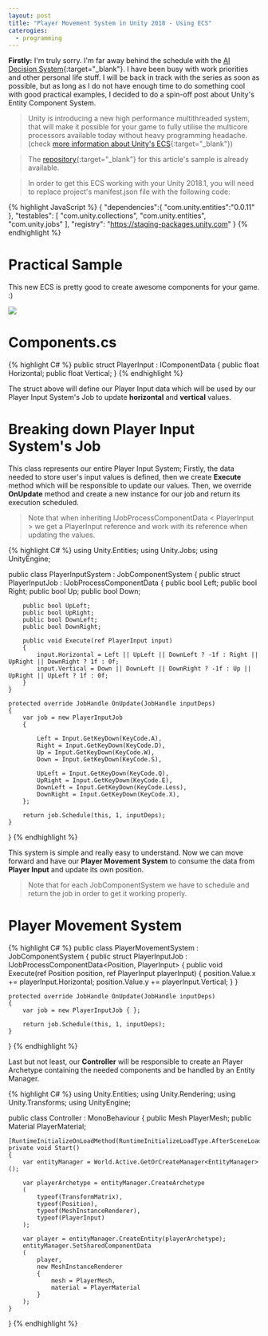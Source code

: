 ```yaml
---
layout: post
title: "Player Movement System in Unity 2018 - Using ECS"
caterogies:
  - programming
---
```


**Firstly:** I'm truly sorry. I'm far away behind the schedule with the [AI Decision System](http://www.vhasselmann.me/programming/2018/03/06/ai-programming-series.html){:target="_blank"}. I have been busy with work priorities and other personal life stuff. I will be back in track with the series as soon as possible, but as long as I do not have enough time to do something cool with good practical examples, I decided to do a spin-off post about Unity's Entity Component System.

> Unity is introducing a new high performance multithreaded system, that will make it possible for your game to fully utilise the multicore processors available today without heavy programming headache. (check [more information about Unity's ECS](https://unity3d.com/unity/features/job-system-ECS){:target="_blank"})

> The [repository](https://github.com/vichasselmann/jobsystem-playermovement){:target="_blank"} for this article's sample is already available.

> In order to get this ECS working with your Unity 2018.1, you will need to replace project's manifest.json file with the following code:

{% highlight JavaScript %}
{
        "dependencies":{
                "com.unity.entities":"0.0.11"
        },
        "testables": [
        "com.unity.collections",
        "com.unity.entities",
        "com.unity.jobs"
        ],
        "registry": "https://staging-packages.unity.com"
}
{% endhighlight %}

# Practical Sample

This new ECS is pretty good to create awesome components for your game. :)

<img src="https://media.giphy.com/media/Yjv7rpgyuNTRGgs5Vg/giphy.gif">

# Components.cs

{% highlight C# %}
public struct PlayerInput : IComponentData
{
    public float Horizontal;
    public float Vertical;
}
{% endhighlight %}

The struct above will define our Player Input data which will be used by our Player Input System's Job to update **horizontal** and **vertical** values.

# Breaking down Player Input System's Job

This class represents our entire Player Input System; Firstly, the data needed to store user's input values is defined, then we create **Execute** method which will be responsible to update our values. Then, we override **OnUpdate** method and create a new instance for our job and return its execution scheduled.

> Note that when inheriting IJobProcessComponentData < PlayerInput > we get a PlayerInput reference and work with its reference when updating the values.

{% highlight C# %}
using Unity.Entities;
using Unity.Jobs;
using UnityEngine;

public class PlayerInputSystem : JobComponentSystem
{
    public struct PlayerInputJob : IJobProcessComponentData<PlayerInput>
    {
        public bool Left;
        public bool Right;
        public bool Up;
        public bool Down;

        public bool UpLeft;
        public bool UpRight;
        public bool DownLeft;
        public bool DownRight;

        public void Execute(ref PlayerInput input)
        {
            input.Horizontal = Left || UpLeft || DownLeft ? -1f : Right || UpRight || DownRight ? 1f : 0f;
            input.Vertical = Down || DownLeft || DownRight ? -1f : Up || UpRight || UpLeft ? 1f : 0f;
        }
    }

    protected override JobHandle OnUpdate(JobHandle inputDeps)
    {
        var job = new PlayerInputJob
        {

            Left = Input.GetKeyDown(KeyCode.A),
            Right = Input.GetKeyDown(KeyCode.D),
            Up = Input.GetKeyDown(KeyCode.W),
            Down = Input.GetKeyDown(KeyCode.S),

            UpLeft = Input.GetKeyDown(KeyCode.Q),
            UpRight = Input.GetKeyDown(KeyCode.E),
            DownLeft = Input.GetKeyDown(KeyCode.Less),
            DownRight = Input.GetKeyDown(KeyCode.X),
        };

        return job.Schedule(this, 1, inputDeps);
    }
}
{% endhighlight %}

This system is simple and really easy to understand. Now we can move forward and have our **Player Movement System** to consume the data from **Player Input** and update its own position.

> Note that for each JobComponentSystem we have to schedule and return the job in order to get it working properly.

# Player Movement System

{% highlight C# %}
public class PlayerMovementSystem : JobComponentSystem
{
    public struct PlayerInputJob : IJobProcessComponentData<Position, PlayerInput>
    {
        public void Execute(ref Position position, ref PlayerInput playerInput)
        {
            position.Value.x += playerInput.Horizontal;
            position.Value.y += playerInput.Vertical;
        }
    }

    protected override JobHandle OnUpdate(JobHandle inputDeps)
    {
        var job = new PlayerInputJob { };

        return job.Schedule(this, 1, inputDeps);
    }
}
{% endhighlight %}

Last but not least, our **Controller** will be responsible to create an Player Archetype containing the needed components and be handled by an Entity Manager.

{% highlight C# %}
using Unity.Entities;
using Unity.Rendering;
using Unity.Transforms;
using UnityEngine;

public class Controller : MonoBehaviour
{
    public Mesh PlayerMesh;
    public Material PlayerMaterial;

    [RuntimeInitializeOnLoadMethod(RuntimeInitializeLoadType.AfterSceneLoad)]
    private void Start()
    {
        var entityManager = World.Active.GetOrCreateManager<EntityManager>();

        var playerArchetype = entityManager.CreateArchetype
        (
            typeof(TransformMatrix),
            typeof(Position),
            typeof(MeshInstanceRenderer),
            typeof(PlayerInput)
        );

        var player = entityManager.CreateEntity(playerArchetype);
        entityManager.SetSharedComponentData
        (
            player,
            new MeshInstanceRenderer
            {
                mesh = PlayerMesh,
                material = PlayerMaterial
            }
        );
    }
}
{% endhighlight %}
